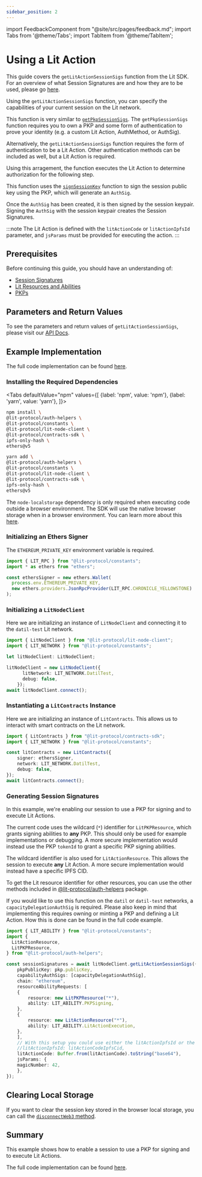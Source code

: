 ```yaml
---
sidebar_position: 2
---
```


import FeedbackComponent from "@site/src/pages/feedback.md";
import Tabs from '@theme/Tabs';
import TabItem from '@theme/TabItem';

# Using a Lit Action

This guide covers the `getLitActionSessionSigs` function from the Lit SDK. For an overview of what Session Signatures are and how they are to be used, please go [here](./intro).

Using the `getLitActionSessionSigs` function, you can specify the capabilities of your current session on the Lit network. 

This function is very similar to [`getPkpSessionSigs`](./get-pkp-session-sigs.md). The `getPkpSessionSigs` function requires you to own a PKP and some form of authentication to prove your identity (e.g. a custom Lit Action, AuthMethod, or AuthSig).

Alternatively, the `getLitActionSessionSigs` function requires the form of authentication to be a Lit Action. Other authentication methods can be included as well, but a Lit Action is required.

Using this arragement, the function executes the Lit Action to determine authorization for the following step.

This function uses the [`signSessionKey`](https://v6-api-doc-lit-js-sdk.vercel.app/classes/lit_node_client_src.LitNodeClientNodeJs.html#signSessionKey) function to sign the session public key using the PKP, which will generate an `AuthSig`.

Once the `AuthSig` has been created, it is then signed by the session keypair. Signing the `AuthSig` with the session keypair creates the Session Signatures.

:::note
The Lit Action is defined with the `litActionCode` or `litActionIpfsId` parameter, and `jsParams` must be provided for executing the action.
:::

## Prerequisites

Before continuing this guide, you should have an understanding of:
- [Session Signatures](./intro)
- [Lit Resources and Abilities](./resources-and-abilities.md)
- [PKPs](../../wallets/minting)

## Parameters and Return Values

To see the parameters and return values of `getLitActionSessionSigs`, please visit our [API Docs](https://v6-api-doc-lit-js-sdk.vercel.app/classes/lit_node_client_src.LitNodeClientNodeJs.html#getLitActionSessionSigs).

## Example Implementation

The full code implementation can be found [here](https://github.com/LIT-Protocol/developer-guides-code/tree/master/session-signatures/getLitActionSessionSigs).

### Installing the Required Dependencies
<Tabs
defaultValue="npm"
values={[
{label: 'npm', value: 'npm'},
{label: 'yarn', value: 'yarn'},
]}>
<TabItem value="npm">

```bash
npm install \
@lit-protocol/auth-helpers \
@lit-protocol/constants \
@lit-protocol/lit-node-client \
@lit-protocol/contracts-sdk \
ipfs-only-hash \
ethers@v5
```

</TabItem>

<TabItem value="yarn">

```bash
yarn add \
@lit-protocol/auth-helpers \
@lit-protocol/constants \
@lit-protocol/lit-node-client \
@lit-protocol/contracts-sdk \
ipfs-only-hash \
ethers@v5
```

</TabItem>
</Tabs>

The `node-localstorage` dependency is only required when executing code outside a browser environment. The SDK will use the native browser storage when in a browser environment. You can learn more about this [here](./intro.md#storing-sessionsigs).

### Initializing an Ethers Signer
The `ETHEREUM_PRIVATE_KEY` environment variable is required.
```ts
import { LIT_RPC } from "@lit-protocol/constants";
import * as ethers from "ethers";

const ethersSigner = new ethers.Wallet(
  process.env.ETHEREUM_PRIVATE_KEY,
  new ethers.providers.JsonRpcProvider(LIT_RPC.CHRONICLE_YELLOWSTONE)
);
```

### Initializing a `LitNodeClient`
Here we are initializing an instance of `LitNodeClient` and connecting it to the `datil-test` Lit network.
```ts
import { LitNodeClient } from "@lit-protocol/lit-node-client";
import { LIT_NETWORK } from "@lit-protocol/constants";

let litNodeClient: LitNodeClient;

litNodeClient = new LitNodeClient({
      litNetwork: LIT_NETWORK.DatilTest,
      debug: false,
    });
await litNodeClient.connect();
```

### Instantiating a `LitContracts` Instance
Here we are initializing an instance of `LitContracts`. This allows us to interact with smart contracts on the Lit network. 

```ts
import { LitContracts } from "@lit-protocol/contracts-sdk";
import { LIT_NETWORK } from "@lit-protocol/constants";

const litContracts = new LitContracts({
    signer: ethersSigner,
    network: LIT_NETWORK.DatilTest,
    debug: false,
});
await litContracts.connect();
```

### Generating Session Signatures
In this example, we're enabling our session to use a PKP for signing and to execute Lit Actions.

The current code uses the wildcard (`*`) identifier for `LitPKPResource`, which grants signing abilities to **any** PKP. This should only be used for example implementations or debugging. A more secure implementation would instead use the PKP `tokenId` to grant a specific PKP signing abilities. 

The wildcard identifier is also used for `LitActionResource`. This allows the session to execute **any** Lit Action. A more secure implementation would instead have a specific IPFS CID.

To get the Lit resource identifier for other resources, you can use the other methods included in [@lit-protocol/auth-helpers](https://v6-api-doc-lit-js-sdk.vercel.app/modules/auth_helpers_src.html) package.

If you would like to use this function on the `datil` or `datil-test` networks, a `capacityDelegationAuthSig` is required. Please also keep in mind that implementing this requires owning or minting a PKP and defining a Lit Action. How this is done can be found in the full code example.

```ts
import { LIT_ABILITY } from "@lit-protocol/constants";
import {
  LitActionResource,
  LitPKPResource,
} from "@lit-protocol/auth-helpers";

const sessionSignatures = await litNodeClient.getLitActionSessionSigs({
    pkpPublicKey: pkp.publicKey,
    capabilityAuthSigs: [capacityDelegationAuthSig],
    chain: "ethereum",
    resourceAbilityRequests: [
    {
        resource: new LitPKPResource("*"),
        ability: LIT_ABILITY.PKPSigning,
    },
    {
        resource: new LitActionResource("*"),
        ability: LIT_ABILITY.LitActionExecution,
    },
    ],
    // With this setup you could use either the litActionIpfsId or the litActionCode property
    //litActionIpfsId: litActionCodeIpfsCid,
    litActionCode: Buffer.from(litActionCode).toString("base64"),
    jsParams: {
    magicNumber: 42,
    },
});
```

## Clearing Local Storage

If you want to clear the session key stored in the browser local storage, you can call the [`disconnectWeb3` method](https://js-sdk.litprotocol.com/functions/auth_browser_src.ethConnect.disconnectWeb3.html).

## Summary
This example shows how to enable a session to use a PKP for signing and to execute Lit Actions.

The full code implementation can be found [here](https://github.com/LIT-Protocol/developer-guides-code/tree/master/session-signatures/getPkpSessionSigs).